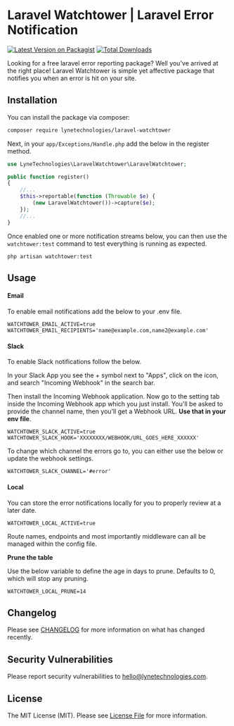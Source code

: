 # Laravel Watchtower | Laravel Error Notification

[![Latest Version on Packagist](https://img.shields.io/packagist/v/lynetechnologies/laravel-watchtower.svg?style=flat-square)](https://packagist.org/packages/lynetechnologies/laravel-watchtower)
[![Total Downloads](https://img.shields.io/packagist/dt/lynetechnologies/laravel-watchtower.svg?style=flat-square)](https://packagist.org/packages/lynetechnologies/laravel-watchtower)

Looking for a free laravel error reporting package? Well you've arrived at the right place! Laravel Watchtower is simple yet affective package that notifies you when an error is hit on your site.

## Installation

You can install the package via composer:

```bash
composer require lynetechnologies/laravel-watchtower
```

Next, in your ``app/Exceptions/Handle.php`` add the below in the register method.
```php
use LyneTechnologies\LaravelWatchtower\LaravelWatchtower;

public function register()
{
    //...
    $this->reportable(function (Throwable $e) {
        (new LaravelWatchtower())->capture($e);
    });
    //...
}
```

Once enabled one or more notification streams below, you can then use the ``watchtower:test`` command to test everything is running as expected.

```shell
php artisan watchtower:test
```

## Usage

#### Email
To enable email notifications add the below to your .env file.
```dotenv
WATCHTOWER_EMAIL_ACTIVE=true
WATCHTOWER_EMAIL_RECIPIENTS='name@example.com,name2@example.com'
```

#### Slack
To enable Slack notifications follow the below.

In your Slack App you see the + symbol next to "Apps", click on the icon, and search "Incoming Webhook" in the search bar.

Then install the Incoming Webhook application. Now go to the setting tab inside the Incoming Webhook app which you just install. You'll be asked to provide the channel name, then you’ll get a Webhook URL. **Use that in your env file**.

```dotenv
WATCHTOWER_SLACK_ACTIVE=true
WATCHTOWER_SLACK_HOOK='XXXXXXXX/WEBHOOK/URL_GOES_HERE_XXXXXX'
```

To change which channel the errors go to, you can either use the below or update the webhook settings.

```dotenv
WATCHTOWER_SLACK_CHANNEL='#error'
```


#### Local

You can store the error notifications locally for you to properly review at a later date.

```dotenv
WATCHTOWER_LOCAL_ACTIVE=true
```

Route names, endpoints and most importantly middleware can all be managed within the config file.

**Prune the table**

Use the below variable to define the age in days to prune. Defaults to 0, which will stop any pruning. 
```dotenv
WATCHTOWER_LOCAL_PRUNE=14
```

## Changelog

Please see [CHANGELOG](CHANGELOG.md) for more information on what has changed recently.

## Security Vulnerabilities

Please report security vulnerabilities to hello@lynetechnologies.com.

## License

The MIT License (MIT). Please see [License File](LICENSE.md) for more information.
